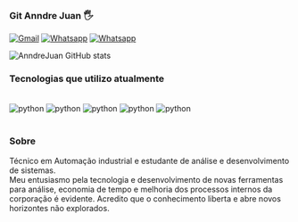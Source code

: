 ### Git Anndre Juan 🖐️

[![Gmail](https://img.shields.io/badge/Gmail-D14836?style=for-the-badge&logo=gmail&logoColor=white)](anndret26@gmail.com)
[![Whatsapp](https://img.shields.io/badge/WhatsApp-25D366?style=for-the-badge&logo=whatsapp&logoColor=white)](https://wa.me/5527993220909)
[![Whatsapp](https://img.shields.io/badge/LinkedIn-0077B5?style=for-the-badge&logo=linkedin&logoColor=white)](www.linkedin.com/in/anndre-juan-3a218a20a)

![AnndreJuan GitHub stats](https://github-readme-stats.vercel.app/api?username=AnndreJuan&show_icons=true&theme=dracula)

### Tecnologias que utilizo atualmente

<div styles="Display: inline-block"><br/>
  <img align="center" alt="python" src="https://img.shields.io/badge/Python-3776AB?style=for-the-badge&logo=python&logoColor=white"/>
  <img align="center" alt="python" src="https://img.shields.io/badge/HTML-239120?style=for-the-badge&logo=html5&logoColor=white"/>
  <img align="center" alt="python" src="https://img.shields.io/badge/CSS-239120?&style=for-the-badge&logo=css3&logoColor=white"/>
  <img align="center" alt="python" src="https://img.shields.io/badge/JavaScript-F7DF1E?style=for-the-badge&logo=javascript&logoColor=black"/>
  <img align="center" alt="python" src="https://img.shields.io/badge/Flask-000000?style=for-the-badge&logo=flask&logoColor=white"/>
</div>
<br/>

### Sobre

Técnico em Automação industrial e estudante de análise e desenvolvimento de sistemas.<br/>
Meu entusiasmo pela tecnologia e desenvolvimento de novas ferramentas para análise, economia de tempo e melhoria dos processos internos da corporação é evidente. Acredito que o conhecimento liberta e abre novos horizontes não explorados.
 



